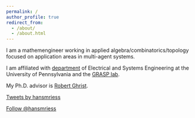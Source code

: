 ```yaml
---
permalink: /
author_profile: true
redirect_from: 
  - /about/
  - /about.html
---
```


I am a mathemengineer working in applied algebra/combinatorics/topology focused on application areas in multi-agent systems.

I am affiliated with [department](https://www.ese.upenn.edu/) of Electrical and Systems Engineering at
the University of Pennsylvania and the  [GRASP lab](https://www.grasp.upenn.edu/).

My Ph.D. advisor is [Robert Ghrist](https://www.math.upenn.edu/~ghrist/index.html).

<a class="twitter-timeline" data-width="600" data-height="1000" data-dnt="true" data-theme="light" href="https://twitter.com/hansmriess?ref_src=twsrc%5Etfw">Tweets by hansmriess</a> <script async src="https://platform.twitter.com/widgets.js" charset="utf-8" ></script>

<a href="https://twitter.com/hansmriess?ref_src=twsrc%5Etfw" class="twitter-follow-button" data-show-count="false">Follow @hansmriess</a><script async src="https://platform.twitter.com/widgets.js" charset="utf-8"></script>

<script type="text/javascript">
var dateObj = new Date(document.lastModified);
document.write("Latest updated " + dateObj.toLocaleString());
</script>
